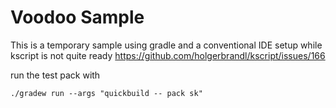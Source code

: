 # Voodoo Sample

This is a temporary sample using gradle and a conventional IDE setup
while kscript is not quite ready
https://github.com/holgerbrandl/kscript/issues/166

run the test pack with
```
./gradew run --args "quickbuild -- pack sk"
```

